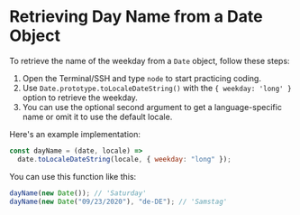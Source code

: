 # Retrieving Day Name from a Date Object

To retrieve the name of the weekday from a `Date` object, follow these steps:

1. Open the Terminal/SSH and type `node` to start practicing coding.
2. Use `Date.prototype.toLocaleDateString()` with the `{ weekday: 'long' }` option to retrieve the weekday.
3. You can use the optional second argument to get a language-specific name or omit it to use the default locale.

Here's an example implementation:

```js
const dayName = (date, locale) =>
  date.toLocaleDateString(locale, { weekday: "long" });
```

You can use this function like this:

```js
dayName(new Date()); // 'Saturday'
dayName(new Date("09/23/2020"), "de-DE"); // 'Samstag'
```
